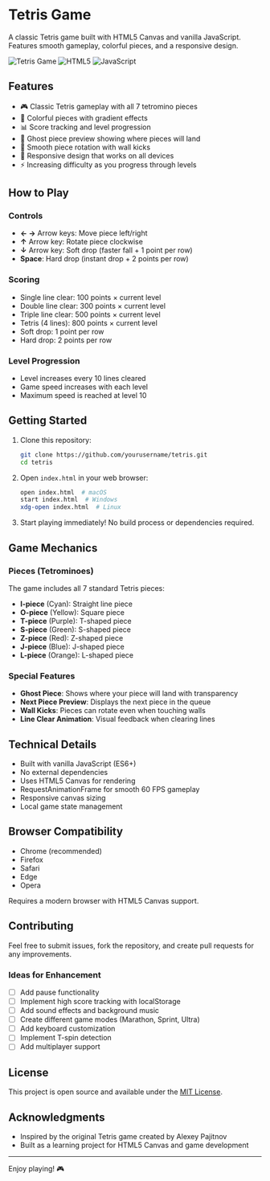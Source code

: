 # Tetris Game

A classic Tetris game built with HTML5 Canvas and vanilla JavaScript. Features smooth gameplay, colorful pieces, and a responsive design.

![Tetris Game](https://img.shields.io/badge/Game-Tetris-blue)
![HTML5](https://img.shields.io/badge/HTML5-Canvas-orange)
![JavaScript](https://img.shields.io/badge/JavaScript-ES6-yellow)

## Features

- 🎮 Classic Tetris gameplay with all 7 tetromino pieces
- 🎨 Colorful pieces with gradient effects
- 📊 Score tracking and level progression
- 👻 Ghost piece preview showing where pieces will land
- 🔄 Smooth piece rotation with wall kicks
- 📱 Responsive design that works on all devices
- ⚡ Increasing difficulty as you progress through levels

## How to Play

### Controls

- **← →** Arrow keys: Move piece left/right
- **↑** Arrow key: Rotate piece clockwise
- **↓** Arrow key: Soft drop (faster fall + 1 point per row)
- **Space**: Hard drop (instant drop + 2 points per row)

### Scoring

- Single line clear: 100 points × current level
- Double line clear: 300 points × current level
- Triple line clear: 500 points × current level
- Tetris (4 lines): 800 points × current level
- Soft drop: 1 point per row
- Hard drop: 2 points per row

### Level Progression

- Level increases every 10 lines cleared
- Game speed increases with each level
- Maximum speed is reached at level 10

## Getting Started

1. Clone this repository:
   ```bash
   git clone https://github.com/yourusername/tetris.git
   cd tetris
   ```

2. Open `index.html` in your web browser:
   ```bash
   open index.html  # macOS
   start index.html  # Windows
   xdg-open index.html  # Linux
   ```

3. Start playing immediately! No build process or dependencies required.

## Game Mechanics

### Pieces (Tetrominoes)

The game includes all 7 standard Tetris pieces:

- **I-piece** (Cyan): Straight line piece
- **O-piece** (Yellow): Square piece
- **T-piece** (Purple): T-shaped piece
- **S-piece** (Green): S-shaped piece
- **Z-piece** (Red): Z-shaped piece
- **J-piece** (Blue): J-shaped piece
- **L-piece** (Orange): L-shaped piece

### Special Features

- **Ghost Piece**: Shows where your piece will land with transparency
- **Next Piece Preview**: Displays the next piece in the queue
- **Wall Kicks**: Pieces can rotate even when touching walls
- **Line Clear Animation**: Visual feedback when clearing lines

## Technical Details

- Built with vanilla JavaScript (ES6+)
- No external dependencies
- Uses HTML5 Canvas for rendering
- RequestAnimationFrame for smooth 60 FPS gameplay
- Responsive canvas sizing
- Local game state management

## Browser Compatibility

- Chrome (recommended)
- Firefox
- Safari
- Edge
- Opera

Requires a modern browser with HTML5 Canvas support.

## Contributing

Feel free to submit issues, fork the repository, and create pull requests for any improvements.

### Ideas for Enhancement

- [ ] Add pause functionality
- [ ] Implement high score tracking with localStorage
- [ ] Add sound effects and background music
- [ ] Create different game modes (Marathon, Sprint, Ultra)
- [ ] Add keyboard customization
- [ ] Implement T-spin detection
- [ ] Add multiplayer support

## License

This project is open source and available under the [MIT License](LICENSE).

## Acknowledgments

- Inspired by the original Tetris game created by Alexey Pajitnov
- Built as a learning project for HTML5 Canvas and game development

---

Enjoy playing! 🎮